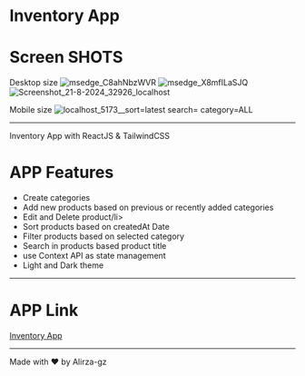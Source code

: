 # Inventory App

# Screen SHOTS

Desktop size
![msedge_C8ahNbzWVR](https://github.com/user-attachments/assets/41626de5-4fa5-41fb-9f86-490c07b68133)
![msedge_X8mfILaSJQ](https://github.com/user-attachments/assets/7e37bee5-25b5-4716-ba75-35346dad71f5)
![Screenshot_21-8-2024_32926_localhost](https://github.com/user-attachments/assets/d212adce-0a3e-4676-9ecb-7fb016fadd25)

Mobile size
![localhost_5173__sort=latest search= category=ALL](https://github.com/user-attachments/assets/ef2a841a-00c6-4d1d-85ea-84d4307df772)


---

Inventory App with ReactJS & TailwindCSS

# APP Features

<ul>
<li>Create categories</li>
<li>Add new products based on previous or recently added categories</li>
<li>Edit and Delete product/li>
<li>Sort products based on createdAt Date</li>
<li>Filter products based on selected category</li>
<li>Search in products based product title</li>
<li>use Context API as state management</li>
<li>Light and Dark theme</li>
</ul>

---

# APP Link

[Inventory App](https://inventory-app-alirzagz.netlify.app/)

---

Made with :heart: by Alirza-gz
